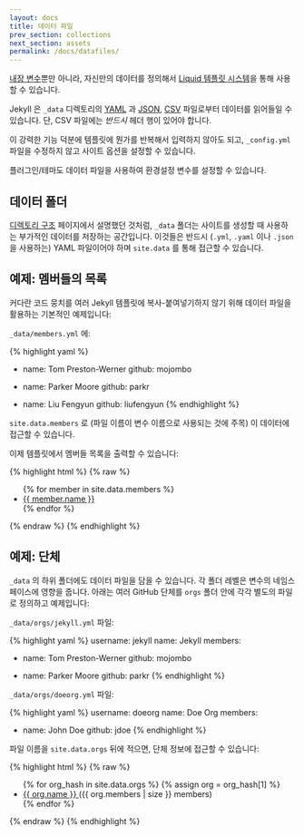 ```yaml
---
layout: docs
title: 데이터 파일
prev_section: collections
next_section: assets
permalink: /docs/datafiles/
---
```


[내장 변수](../variables/)뿐만 아니라, 자신만의 데이터를 정의해서 [Liquid 템플릿
시스템](https://wiki.github.com/shopify/liquid/liquid-for-designers)을 통해
사용할 수 있습니다.

Jekyll 은 `_data` 디렉토리의 [YAML](http://yaml.org/) 과 [JSON](http://www.json.org/),
[CSV](https://en.wikipedia.org/wiki/Comma-separated_values) 파일로부터 데이터를
읽어들일 수 있습니다. 단, CSV 파일에는 *반드시* 헤더 행이 있어야 합니다.

이 강력한 기능 덕분에 템플릿에 뭔가를 반복해서 입력하지 않아도 되고,
`_config.yml` 파일을 수정하지 않고 사이트 옵션을 설정할 수 있습니다.

플러그인/테마도 데이터 파일을 사용하여 환경설정 변수를 설정할 수 있습니다.

## 데이터 폴더

[디렉토리 구조](../structure/) 페이지에서 설명했던 것처럼, `_data` 폴더는
사이트를 생성할 때 사용하는 부가적인 데이터를 저장하는 공간입니다. 이것들은
반드시 (`.yml`, `.yaml` 이나 `.json` 을 사용하는) YAML 파일이어야 하며
`site.data` 를 통해 접근할 수 있습니다.

## 예제: 멤버들의 목록

커다란 코드 뭉치를 여러 Jekyll 템플릿에 복사-붙여넣기하지 않기 위해 데이터
파일을 활용하는 기본적인 예제입니다:

`_data/members.yml` 에:

{% highlight yaml %}
- name: Tom Preston-Werner
  github: mojombo

- name: Parker Moore
  github: parkr

- name: Liu Fengyun
  github: liufengyun
{% endhighlight %}

`site.data.members` 로 (파일 이름이 변수 이름으로 사용되는 것에 주목) 이
데이터에 접근할 수 있습니다.

이제 템플릿에서 멤버들 목록을 출력할 수 있습니다:

{% highlight html %}
{% raw %}
<ul>
{% for member in site.data.members %}
  <li>
    <a href="https://github.com/{{ member.github }}">
      {{ member.name }}
    </a>
  </li>
{% endfor %}
</ul>
{% endraw %}
{% endhighlight %}

## 예제: 단체

`_data` 의 하위 폴더에도 데이터 파일을 담을 수 있습니다. 각 폴더 레벨은 변수의 네임스페이스에 영향을 줍니다. 아래는 여러 GitHub 단체를 `orgs` 폴더 안에 각각 별도의 파일로 정의하고 예제입니다:

`_data/orgs/jekyll.yml` 파일:

{% highlight yaml %}
username: jekyll
name: Jekyll
members:
  - name: Tom Preston-Werner
    github: mojombo

  - name: Parker Moore
    github: parkr
{% endhighlight %}

`_data/orgs/doeorg.yml` 파일:

{% highlight yaml %}
username: doeorg
name: Doe Org
members:
  - name: John Doe
    github: jdoe
{% endhighlight %}

파일 이름을 `site.data.orgs` 뒤에 적으면, 단체 정보에 접근할 수 있습니다:

{% highlight html %}
{% raw %}
<ul>
{% for org_hash in site.data.orgs %}
{% assign org = org_hash[1] %}
  <li>
    <a href="https://github.com/{{ org.username }}">
      {{ org.name }}
    </a>
    ({{ org.members | size }} members)
  </li>
{% endfor %}
</ul>
{% endraw %}
{% endhighlight %}
